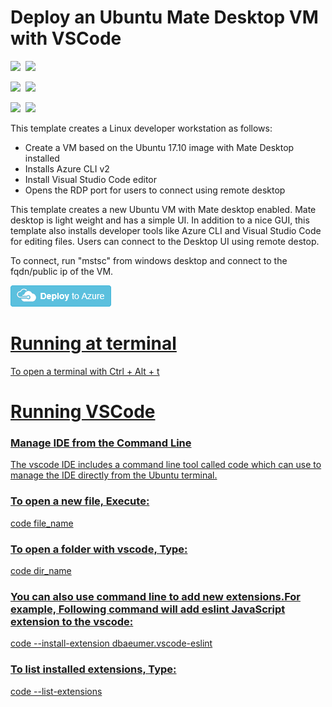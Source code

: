 # Deploy an Ubuntu Mate Desktop VM with VSCode

<IMG SRC="https://azurequickstartsservice.blob.core.windows.net/badges/101-ubuntu-mate-desktop-vscode/PublicLastTestDate.svg" />&nbsp;
<IMG SRC="https://azurequickstartsservice.blob.core.windows.net/badges/101-ubuntu-mate-desktop-vscode/PublicDeployment.svg" />&nbsp;

<IMG SRC="https://azurequickstartsservice.blob.core.windows.net/badges/101-ubuntu-mate-desktop-vscode/FairfaxLastTestDate.svg" />&nbsp;
<IMG SRC="https://azurequickstartsservice.blob.core.windows.net/badges/101-ubuntu-mate-desktop-vscode/FairfaxDeployment.svg" />&nbsp;

<IMG SRC="https://azurequickstartsservice.blob.core.windows.net/badges/101-ubuntu-mate-desktop-vscode/BestPracticeResult.svg" />&nbsp;
<IMG SRC="https://azurequickstartsservice.blob.core.windows.net/badges/101-ubuntu-mate-desktop-vscode/CredScanResult.svg" />&nbsp;

This template creates a Linux developer workstation as follows:

- Create a VM based on the Ubuntu 17.10 image with Mate Desktop installed
- Installs Azure CLI v2
- Install Visual Studio Code editor
- Opens the RDP port for users to connect using remote desktop

This template creates a new Ubuntu VM with Mate desktop enabled. Mate desktop is light weight and has a simple UI. In addition to a nice GUI, this template also installs developer tools like Azure CLI and Visual Studio Code for editing files. Users can connect to the Desktop UI using remote destop.

To connect, run "mstsc" from windows desktop and connect to the fqdn/public ip of the VM.
 
<a href="https://portal.azure.com/#create/Microsoft.Template/uri/https%3A%2F%2Fraw.githubusercontent.com%2FAzure%2Fazure-quickstart-templates%2Fmaster%2F101-ubuntu-mate-desktop-vscode%2Fazuredeploy.json" target="_blank">
    <img src="https://raw.githubusercontent.com/Azure/azure-quickstart-templates/master/1-CONTRIBUTION-GUIDE/images/deploytoazure.png"/>

# Running at terminal 

To open a terminal with Ctrl + Alt + t 

# Running VSCode

### Manage IDE from the Command Line
The vscode IDE includes a command line tool called code which can use to manage the IDE directly from the Ubuntu terminal.

### To open a new file, Execute:
code file_name

### To open a folder with vscode, Type:
code dir_name

### You can also use command line to add new extensions.For example, Following command will add eslint JavaScript extension to the vscode:
code --install-extension dbaeumer.vscode-eslint

### To list installed extensions, Type:
code --list-extensions
